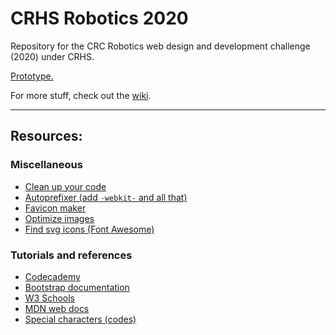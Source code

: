 # CRHS Robotics 2020
Repository for the CRC Robotics web design and development challenge (2020) under CRHS. 

[Prototype.](http://crhsrobotics2020.000webhostapp.com)

For more stuff, check out the [wiki](https://github.com/Hircinus/CRHS_Robotics-2020/wiki).

---

## Resources:
### Miscellaneous
 - [Clean up your code](https://www.10bestdesign.com/dirtymarkup/)
 - [Autoprefixer (add ```-webkit-``` and all that)](https://autoprefixer.github.io)
 - [Favicon maker](https://www.favicon.cc)
 - [Optimize images](https://www.minifyweb.com/minify-image/)
 - [Find svg icons (Font Awesome)](https://fontawesome.com/icons?d=gallery)
### Tutorials and references
 - [Codecademy](https://www.codecademy.com)
 - [Bootstrap documentation](https://getbootstrap.com/docs/4.3/getting-started/introduction/)
 - [W3 Schools](https://www.w3schools.com)
 - [MDN web docs](https://developer.mozilla.org/en-US/)
 - [Special characters (codes)](https://www.degraeve.com/reference/specialcharacters.php)
